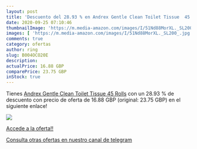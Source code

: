 ```yaml
---
layout: post
title: 'Descuento del 28.93 % en Andrex Gentle Clean Toilet Tissue  45 Ro'
date: 2020-09-25 07:10:46
thumbnailImage: 'https://m.media-amazon.com/images/I/51Nd88MorXL._SL200_.jpg'
images: [ 'https://m.media-amazon.com/images/I/51Nd88MorXL._SL200_.jpg' ]
comments: true
category: ofertas
author: ring
slug: B004OCO20E
description:
actualPrice: 16.88 GBP
comparePrice: 23.75 GBP
inStock: true
---
```


Tienes [Andrex Gentle Clean Toilet Tissue  45 Rolls](https://www.amazon.com/dp/B004OCO20E/?tag=redken08-20) con un 28.93 % de descuento con precio de oferta de 16.88 GBP (original: 23.75 GBP) en el siguiente enlace!

[![](https://m.media-amazon.com/images/I/51Nd88MorXL._SL200_.jpg)](https://www.amazon.com/dp/B004OCO20E/?tag=redken08-20)

[Accede a la oferta!!](https://www.amazon.com/dp/B004OCO20E/?tag=redken08-20)

[Consulta otras ofertas en nuestro canal de telegram](https://t.me/s/ofertas25)
